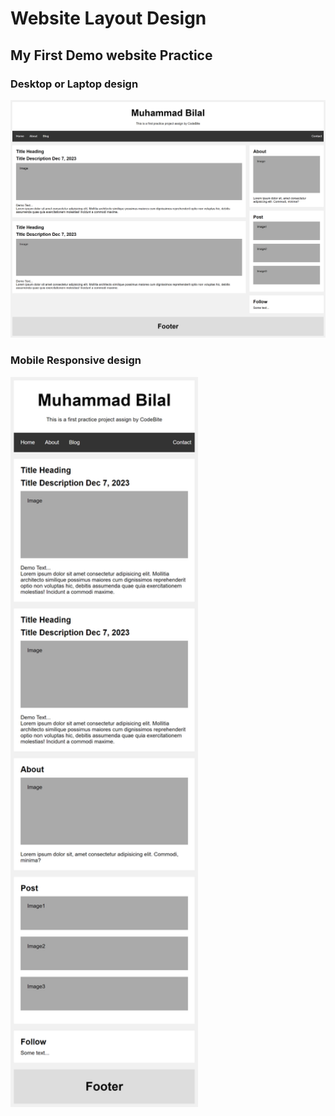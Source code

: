 # Website Layout Design

## My First Demo website Practice

### Desktop or Laptop design

![Demo Website Design](./demo.png)

### Mobile Responsive design

<img width='300px' src="./responsive.png">
